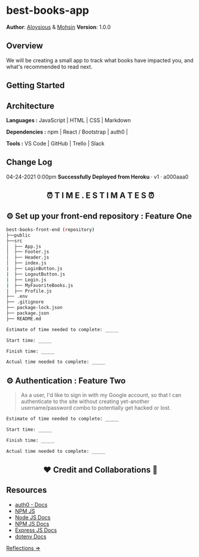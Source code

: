 # best-books-app

**Author**: [Aloysious](https://github.com/AL0YSI0US) & [Mohsin](https://github.com/mbehi)
**Version**: 1.0.0 

## Overview

We will be creating a small app to track what books have impacted you, and what's recommended to read next. 

<!-- Provide a high level overview of what this application is and why you are building it, beyond the fact that it's an assignment for this class. (i.e. What's your problem domain?) -->

## Getting Started
<!-- What are the steps that a user must take in order to build this app on their own machine and get it running? -->

## Architecture

**Languages :** JavaScript | HTML | CSS | Markdown

**Dependencies :** npm | React / Bootstrap | auth0 | 

**Tools :** VS Code | GitHub | Trello | Slack
<!-- Provide a detailed description of the application design. What technologies (languages, libraries, etc) you're using, and any other relevant design information. -->

## Change Log

04-24-2021 0:00pm **Successfully Deployed from Heroku** · v1 · a000aaa0
<!-- Use this area to document the iterative changes made to your application as each feature is successfully implemented. Use time stamps. Here's an example:
01-01-2001 4:59pm - Application now has a fully-functional express server, with a GET route for the location resource. -->

<h2 align="center">⏰ T I M E . E S T I M A T E S ⏰</h2>

## ⚙️ Set up your front-end repository : Feature One

```sh
best-books-front-end (repository)
├──public
├──src
│  ├── App.js
│  ├── Footer.js
│  ├── Header.js
│  ├── index.js
|  ├── LoginButton.js
|  ├── LogoutButton.js
|  ├── Login.js
|  ├── MyFavoriteBooks.js
|  ├── Profile.js
├── .env
├── .gitignore
├── package-lock.json
├── package.json
├── README.md
```
```sh
Estimate of time needed to complete: _____

Start time: _____

Finish time: _____

Actual time needed to complete: _____
```

## ⚙️ Authentication : Feature Two

> As a user, I'd like to sign in with my Google account, so that I can authenticate to the site without creating yet-another username/password combo to potentially get hacked or lost.

```sh
Estimate of time needed to complete: _____

Start time: _____

Finish time: _____

Actual time needed to complete: _____
```
<h2 align="center">❤️ Credit and Collaborations 👥</h2>
<!-- Give credit (and a link) to other people or resources that helped you build this application. -->

## Resources
+ [auth0 - Docs](https://auth0.com/docs)
+ [NPM JS](https://www.npmjs.com/package/axios)
+ [Node JS Docs](https://nodejs.org/en/)
+ [NPM JS Docs](https://docs.npmjs.com/)
+ [Express JS Docs](http://expressjs.com/en/4x/api.html)
+ [dotenv Docs](https://www.npmjs.com/package/dotenv)

[Reflections ⇒](reflections.md)
